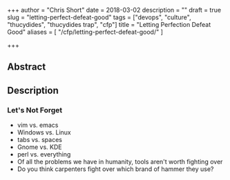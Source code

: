 +++
author = "Chris Short"
date = 2018-03-02
description = ""
draft = true
slug = "letting-perfect-defeat-good"
tags = ["devops", "culture", "thucydides", "thucydides trap", "cfp"]
title = "Letting Perfection Defeat Good"
aliases = [
    "/cfp/letting-perfect-defeat-good/"
]

+++

## Abstract



## Description



### Let's Not Forget

* vim vs. emacs
* Windows vs. Linux
* tabs vs. spaces
* Gnome vs. KDE
* perl vs. everything
* Of all the problems we have in humanity, tools aren't worth fighting over
* Do you think carpenters fight over which brand of hammer they use?

